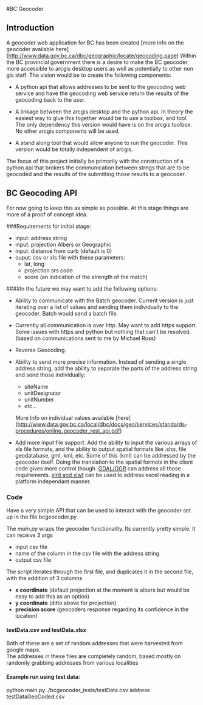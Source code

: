 #BC Geocoder

## Introduction

A geocoder web application for BC has been created [more info on the geocoder available here] (http://www.data.gov.bc.ca/dbc/geographic/locate/geocoding.page)
Within the BC provincial government there is a desire to make the BC geocoder 
more accessible to arcgis desktop users as well as potentially to other non 
gis staff. The vision would be to create the following components:
  
  - A python api that allows addresses to be sent to the geocoding 
    web service and have the geocoding web service return the 
    results of the geocoding back to the user.
   
  - A linkage between the arcgis desktop and the python api.  In theory 
    the easiest way to glue this together would be to use a toolbox, 
    and tool.  The only dependency this version would have is on the 
    arcgis toolbox.  No other arcgis components will be used.
    
  - A stand along tool that would allow anyone to run the geocoder. This 
    version would be totally independent of arcgis.  
    
The focus of this project initially be primarily with the construction of a python 
api that brokers the communication between strngs that are to be geocoded and the 
results of the submitting those results to a geocoder.

## BC Geocoding API

For now going to keep this as simple as possible.  At this stage
things are more of a proof of concept idea.  

###Requirements for initial stage:

  - input: address string
  - input: projection Albers or Geographic
  - input: distance from curb (default is 0)
  - ouput: csv or xls file with these parameters:
     - lat, long
     - projection srs code
     - score (an indication of the strength of the match)
     
  
####In the future we may want to add the following options:

  - Ability to communicate with the Batch geocoder. Current version 
    is just iterating over a list of values and sending them individually 
    to the geocoder.  Batch would send a batch file.
    
  - Currently all communication is over http.  May want to 
    add https support.  Some issues with https and python 
    but nothing that can't be resolved. (based on communications
    sent to me by Michael Ross)
    
  - Reverse Geocoding.
  
  - Ability to send more precise information.  Instead of sending 
    a single address string, add the ability to separate the 
    parts of the address string and send those individually:
    
      - siteName
      - unitDesignator
      - unitNumber 
      - etc...
   
      
    More Info on individual values available [here] (http://www.data.gov.bc.ca/local/dbc/docs/geo/services/standards-procedures/online_geocoder_rest_api.pdf)
    
  - Add more input file support. Add the ability to input the various 
    arrays of xls file formats, and the ability to output spatial formats 
    like .shp, file geodatabase, gml, kml, etc.  Some of this (kml) can be
    addressed by the geocoder itself.  Doing the translation to the spatial
    formats in the client code gives more control though.  [GDAL/OGR](http://www.gdal.org) can 
    address all those requirements. [xlrd and xlwt](http://www.python-excel.org/) can be used to address
    excel reading in a platform independant manner.
      
  
### Code

Have a very simple API that can be used to interact with the geocoder set up in the file bcgeocoder.py

The *main.py* wraps the geocoder functionality.  Its currently pretty simple.  It 
can receive 3 args
 - input csv file
 - name of the column in the csv file with the address string
 - output csv file
 
The script iterates through the first file, and duplicates it in the second file, with the 
addition of 3 columns
 - **x coordinate** (default projection at the moment is albers but would be easy to add this as an option)
 - **y coordinate** (ditto above for projection) 
 - **precision score** (geocoders response regarding its confidence in the location)
 
 
#### testData.csv and testData.xlsx
Both of these are a set of random addresses that were harvested from google maps.  
The addresses in these files are completely random, based mostly on randomly 
grabbing addresses from various localities
 
 
#### Example run using test data:

python main.py ./bcgeocoder_tests/testData.csv address testDataGeoCoded.csv





